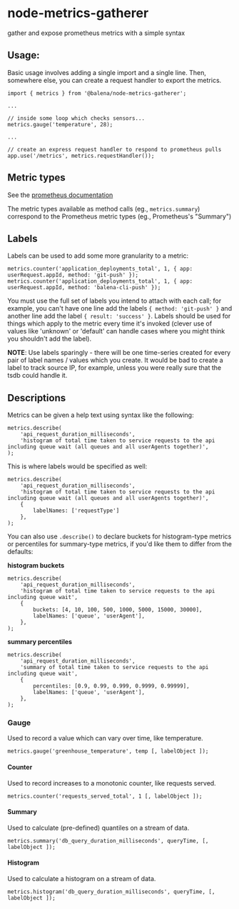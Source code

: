 node-metrics-gatherer
===

gather and expose prometheus metrics with a simple syntax

## Usage:

Basic usage involves adding a single import and a single line. Then, somewhere
else, you can create a request handler to export the metrics.

```
import { metrics } from '@balena/node-metrics-gatherer';

...

// inside some loop which checks sensors...
metrics.gauge('temperature', 28);

...

// create an express request handler to respond to prometheus pulls
app.use('/metrics', metrics.requestHandler());
```

## Metric types

See the [prometheus documentation](https://prometheus.io/docs/concepts/metric_types/)

The metric types available as method calls (eg., `metrics.summary`) correspond 
to the Prometheus metric types (eg., Prometheus's "Summary")


## Labels

Labels can be used to add some more granularity to a metric:

```
metrics.counter('application_deployments_total', 1, { app: userRequest.appId, method: 'git-push' });
metrics.counter('application_deployments_total', 1, { app: userRequest.appId, method: 'balena-cli-push' });
```

You must use the full set of labels you intend to attach with each call; 
for example, you can't have one line add the labels `{ method: 'git-push' }` and another
line add the label `{ result: 'success' }`. Labels should be used for things which
apply to the metric every time it's invoked (clever use of values like 'unknown'
or 'default' can handle cases where you might think you shouldn't add the label).

**NOTE**: Use labels sparingly - there will be one time-series created
for every pair of label names / values which you create. It would be bad to create
a label to track source IP, for example, unless you were really sure that the tsdb could
handle it.

## Descriptions

Metrics can be given a help text using syntax like the following:

```
metrics.describe(
    'api_request_duration_milliseconds',
    'histogram of total time taken to service requests to the api including queue wait (all queues and all userAgents together)',
);
```

This is where labels would be specified as well:

```
metrics.describe(
    'api_request_duration_milliseconds',
    'histogram of total time taken to service requests to the api including queue wait (all queues and all userAgents together)',
    {
        labelNames: ['requestType']
    },
);
```

You can also use `.describe()` to declare buckets for histogram-type metrics or 
percentiles for summary-type metrics, if you'd like them to differ from the defaults:


**histogram buckets**
```
metrics.describe(
    'api_request_duration_milliseconds',
    'histogram of total time taken to service requests to the api including queue wait',
    {
        buckets: [4, 10, 100, 500, 1000, 5000, 15000, 30000],
        labelNames: ['queue', 'userAgent'],
    },
);
```

**summary percentiles**
```
metrics.describe(
    'api_request_duration_milliseconds',
    'summary of total time taken to service requests to the api including queue wait',
    {
        percentiles: [0.9, 0.99, 0.999, 0.9999, 0.99999],
        labelNames: ['queue', 'userAgent'],
    },
);
```
 


### Gauge

Used to record a value which can vary over time, like temperature.

```
metrics.gauge('greenhouse_temperature', temp [, labelObject ]);
```

#### Counter

Used to record increases to a monotonic counter, like requests served.

```
metrics.counter('requests_served_total', 1 [, labelObject ]);
```

#### Summary

Used to calculate (pre-defined) quantiles on a stream of data.

```
metrics.summary('db_query_duration_milliseconds', queryTime, [, labelObject ]);
```

#### Histogram

Used to calculate a histogram on a stream of data.

```
metrics.histogram('db_query_duration_milliseconds', queryTime, [, labelObject ]);
```
